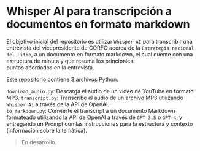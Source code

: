 # Whisper AI para transcripción a documentos en formato markdown

El objetivo inicial del repositorio es utilizar `Whisper AI` para transcribir una entrevista del vicepresidente de CORFO acerca de la `Estrategia nacional del Litio`, a un documento
en formato markdown, el cual cuente con una estructura de minuta y que resuma los principales  
puntos abordados en la entrevista.  

Este repositorio contiene 3 archivos Python:

`download_audio.py`: Descarga el audio de un video de YouTube en formato MP3.
`transcript.py`: Transcribe el audio de un archivo MP3 utilizando `Whisper Ai` a través de la API de OpenAI.  
`to_markdown.py`: Convierte el transcript a un documento Markdown formateado utilizando la API de OpenAI a través de `GPT-3.5` o `GPT-4`, y entregando un Prompt con las instrucciones para la estructura y contexto (información sobre la temática).  

> En desarrollo.  
